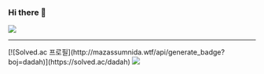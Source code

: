 ### Hi there 👋

<a href="https://github.com/hyeonda02"><img src="https://hits.seeyoufarm.com/api/count/incr/badge.svg?url=https%3A%2F%2Fgithub.com%2Fseondal&count_bg=%23000000&title_bg=%23000000&icon=github.svg&icon_color=%23E7E7E7&title=GitHub&edge_flat=false)"/></a>
<hr>
[![Solved.ac
프로필](http://mazassumnida.wtf/api/generate_badge?boj=dadah)](https://solved.ac/dadah)
<img src="http://mazandi.herokuapp.com/api?handle=dadah&theme=warm"/>
